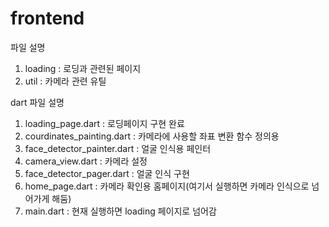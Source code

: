 # frontend

파일 설명

1. loading : 로딩과 관련된 페이지 
2. util : 카메라 관련 유틸

dart 파일 설명

1. loading_page.dart : 로딩페이지 구현 완료
2. courdinates_painting.dart : 카메라에 사용할 좌표 변환 함수 정의용 
3. face_detector_painter.dart : 얼굴 인식용 페인터
4. camera_view.dart : 카메라 설정
5. face_detector_pager.dart : 얼굴 인식 구현
6. home_page.dart : 카메라 확인용 홈페이지(여기서 실행하면 카메라 인식으로 넘어가게 해둠)
7. main.dart : 현재 실행하면 loading 페이지로 넘어감 



